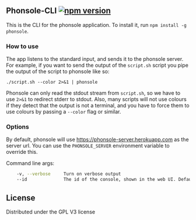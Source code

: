 ## Phonsole-CLI [![npm version](https://badge.fury.io/js/phonsole.svg)](https://badge.fury.io/js/phonsole)

This is the CLI for the phonsole application. To install it, run `npm install -g phonsole`. 

### How to use

The app listens to the standard input, and sends it to the phonsole server. For example, if you want to send the output of the `script.sh` script you pipe the output of the script to phonsole like so:

`./script.sh --color 2>&1 | phonsole`

Phonsole can only read the stdout stream from `script.sh`, so we have to use `2>&1` to redirect stderr to stdout. Also, many scripts will not use colours if they detect that the output is not a terminal, and you have to force them to use colours by passing a `--color` flag or similar.

### Options

By default, phonsole will use https://phonsole-server.herokuapp.com as the server url. You can use the `PHONSOLE_SERVER` environment variable to override this.

Command line args:

```bash
	-v, --verbose     Turn on verbose output
	--id              The id of the console, shown in the web UI. Defaults to a random name.
```

## License

Distributed under the GPL V3 license
